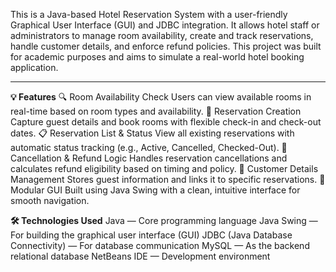 This is a Java-based Hotel Reservation System with a user-friendly Graphical User Interface (GUI) and JDBC integration. It allows hotel staff or administrators to manage room availability, create and track reservations, handle customer details, and enforce refund policies. This project was built for academic purposes and aims to simulate a real-world hotel booking application.

-----------------------------------------------------------------------------------------

**💡 Features**
🔍 Room Availability Check
Users can view available rooms in real-time based on room types and availability.
📝 Reservation Creation
Capture guest details and book rooms with flexible check-in and check-out dates.
📋 Reservation List & Status
View all existing reservations with automatic status tracking (e.g., Active, Cancelled, Checked-Out).
🔄 Cancellation & Refund Logic
Handles reservation cancellations and calculates refund eligibility based on timing and policy.
🧾 Customer Details Management
Stores guest information and links it to specific reservations.
🧩 Modular GUI
Built using Java Swing with a clean, intuitive interface for smooth navigation.


**🛠 Technologies Used**
Java — Core programming language
Java Swing — For building the graphical user interface (GUI)
JDBC (Java Database Connectivity) — For database communication
MySQL — As the backend relational database
NetBeans IDE — Development environment
